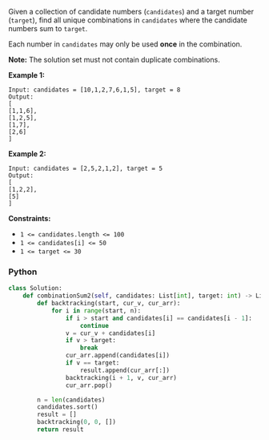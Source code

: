 Given a collection of candidate numbers (`candidates`) and a target number (`target`), find all unique combinations
in  `candidates` where the candidate numbers sum to  `target`.

Each number in  `candidates` may only be used  **once**  in the combination.

**Note:** The solution set must not contain duplicate combinations.

**Example 1:**

```
Input: candidates = [10,1,2,7,6,1,5], target = 8
Output: 
[
[1,1,6],
[1,2,5],
[1,7],
[2,6]
]
```

**Example 2:**

```
Input: candidates = [2,5,2,1,2], target = 5
Output: 
[
[1,2,2],
[5]
]
```

**Constraints:**

- `1 <= candidates.length <= 100`
- `1 <= candidates[i] <= 50`
- `1 <= target <= 30`

### Python

```py
class Solution:
    def combinationSum2(self, candidates: List[int], target: int) -> List[List[int]]:
        def backtracking(start, cur_v, cur_arr):
            for i in range(start, n):
                if i > start and candidates[i] == candidates[i - 1]:
                    continue
                v = cur_v + candidates[i]
                if v > target:
                    break
                cur_arr.append(candidates[i])
                if v == target:
                    result.append(cur_arr[:])
                backtracking(i + 1, v, cur_arr)
                cur_arr.pop()

        n = len(candidates)
        candidates.sort()
        result = []
        backtracking(0, 0, [])
        return result
```